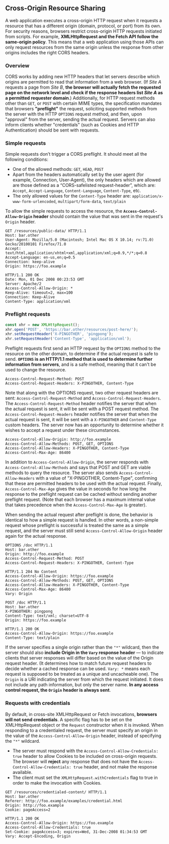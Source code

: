 ## Cross-Origin Resource Sharing
A web application executes a cross-origin HTTP request when it requests a resource that has a different origin (domain, protocol, or port) from its own. For security reasons, browsers restrict cross-origin HTTP requests initiated from scripts. For example, **XMLHttpRequest and the Fetch API follow the same-origin policy**. This means that a web application using those APIs can only request resources from the same origin unless the response from other origins includes the right CORS headers.

### Overview
CORS works by adding new HTTP headers that let servers describe which origins are permitted to read that information from a web browser. (If *Site A* requests a page from *Site B*, **the browser will actually fetch the requested page on the network level and check if the response headers list *Site A* as a permitted requester domain**.) Additionally, for HTTP request methods other than `GET`, or `POST` with certain MIME types, the specification mandates that browsers **"preflight"** the request, soliciting supported methods from the server with the HTTP `OPTIONS` request method, and then, upon "approval" from the server, sending the actual request. Servers can also inform clients whether "credentials" (such as Cookies and HTTP Authentication) should be sent with requests.

### Simple requests
Simple requests don’t trigger a CORS preflight. It should meet all the following conditions:
- One of the allowed methods: `GET`, `HEAD`, `POST`
- Apart from the headers automatically set by the user agent (for example, Connection, User-Agent), the only headers which are allowed are those defined as a “CORS-safelisted request-header”, which are: `Accept`, `Accept-Language`, `Content-Language`, `Content-Type`, etc.
- The only allowed values for the `Content-Type` header are: `application/x-www-form-urlencoded`, `multipart/form-data`, `text/plain`

To allow the simple requests to access the resource, the **`Access-Control-Allow-Origin` header** should contain the value that was sent in the request's `Origin` header.

```
GET /resources/public-data/ HTTP/1.1
Host: bar.other
User-Agent: Mozilla/5.0 (Macintosh; Intel Mac OS X 10.14; rv:71.0) Gecko/20100101 Firefox/71.0
Accept: text/html,application/xhtml+xml,application/xml;q=0.9,*/*;q=0.8
Accept-Language: en-us,en;q=0.5
Connection: keep-alive
Origin: https://foo.example

HTTP/1.1 200 OK
Date: Mon, 01 Dec 2008 00:23:53 GMT
Server: Apache/2
Access-Control-Allow-Origin: *
Keep-Alive: timeout=2, max=100
Connection: Keep-Alive
Content-Type: application/xml
```

### Preflight requests
```javascript
const xhr = new XMLHttpRequest();
xhr.open('POST', 'https://bar.other/resources/post-here/');
xhr.setRequestHeader('X-PINGOTHER', 'pingpong');
xhr.setRequestHeader('Content-Type', 'application/xml');
```

Preflight requests first send an HTTP request by the `OPTIONS` method to the resource on the other domain, to determine if the actual request is safe to send. **`OPTIONS` is an HTTP/1.1 method that is used to determine further information from servers**, and is a safe method, meaning that it can't be used to change the resource. 

```
Access-Control-Request-Method: POST
Access-Control-Request-Headers: X-PINGOTHER, Content-Type
```

Note that along with the OPTIONS request, two other request headers are sent: `Access-Control-Request-Method` and `Access-Control-Request-Headers`. The `Access-Control-Request-Method` header notifies the server that when the actual request is sent, it will be sent with a POST request method. The `Access-Control-Request-Headers` header notifies the server that when the actual request is sent, it will be sent with a `X-PINGOTHER` and `Content-Type` custom headers. The server now has an opportunity to determine whether it wishes to accept a request under these circumstances.

```
Access-Control-Allow-Origin: http://foo.example
Access-Control-Allow-Methods: POST, GET, OPTIONS
Access-Control-Allow-Headers: X-PINGOTHER, Content-Type
Access-Control-Max-Age: 86400
```

In addition to `Access-Control-Allow-Origin`, the server responds with `Access-Control-Allow-Methods` and says that POST and GET are viable methods to query the resource. The server also sends `Access-Control-Allow-Headers` with a value of "X-PINGOTHER, Content-Type", confirming that these are permitted headers to be used with the actual request. Finally, `Access-Control-Max-Age` gives the value in seconds for how long the response to the preflight request can be cached without sending another preflight request. (Note that each browser has a maximum internal value that takes precedence when the `Access-Control-Max-Age` is greater).

When sending the actual request after preflight is done, the behavior is identical to how a simple request is handled. In other words, a non-simple request whose preflight is successful is treated the same as a simple request, and the server must still send `Access-Control-Allow-Origin` header again for the actual response.

```
OPTIONS /doc HTTP/1.1
Host: bar.other
Origin: http://foo.example
Access-Control-Request-Method: POST
Access-Control-Request-Headers: X-PINGOTHER, Content-Type

HTTP/1.1 204 No Content
Access-Control-Allow-Origin: https://foo.example
Access-Control-Allow-Methods: POST, GET, OPTIONS
Access-Control-Allow-Headers: X-PINGOTHER, Content-Type
Access-Control-Max-Age: 86400
Vary: Origin

POST /doc HTTP/1.1
Host: bar.other
X-PINGOTHER: pingpong
Content-Type: text/xml; charset=UTF-8
Origin: https://foo.example

HTTP/1.1 200 OK
Access-Control-Allow-Origin: https://foo.example
Content-Type: text/plain
```

If the server specifies a single origin rather than the `"*"` wildcard, then the server should also **include Origin in the `Vary` response header** — to indicate clients that server responses will differ based on the value of the Origin request header. (It determines how to match future request headers to decide whether a cached response can be used. `Vary: *` means each request is supposed to be treated as a unique and uncacheable one). The `Origin` is a URI indicating the server from which the request initiated. It does not include any path information, but only the server name. **In any access control request, the `Origin` header is always sent**.

### Requests with credentials
By default, in cross-site XMLHttpRequest or Fetch invocations, **browsers will not send credentials**. A specific flag has to be set on the XMLHttpRequest object or the `Request` constructor when it is invoked. When responding to a credentialed request, the server must specify an origin in the value of the `Access-Control-Allow-Origin` header, instead of specifying the `"*"` wildcard. 

- The server must respond with the `Access-Control-Allow-Credentials: true` header to allow Cookies to be included on cross-origin requests. The browser will **reject** any response that does not have the `Access-Control-Allow-Credentials: true` header, and not make the response available.
- The client must set the `XMLHttpRequest.withCredentials` flag to true in order to make the invocation with Cookies.

```
GET /resources/credentialed-content/ HTTP/1.1
Host: bar.other
Referer: http://foo.example/examples/credential.html
Origin: http://foo.example
Cookie: pageAccess=2

HTTP/1.1 200 OK
Access-Control-Allow-Origin: https://foo.example
Access-Control-Allow-Credentials: true
Set-Cookie: pageAccess=3; expires=Wed, 31-Dec-2008 01:34:53 GMT
Vary: Accept-Encoding, Origin
```
